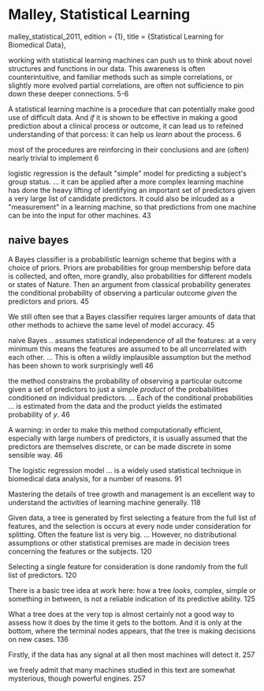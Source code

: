 # Malley, Statistical Learning
malley_statistical_2011,
	edition = {1},
	title = {Statistical Learning for Biomedical Data},

working with statistical learning machines can push us to think about novel structures and functions in our data. This awareness is often counterintuitive, and familiar methods such as simple correlations, or slightly more evolved partial correlations, are often not sufficience to pin down these deeper connections. 5-6

A statistical learning machine is a procedure that can potentially make good use of difficult data. And _if_ it is shown to be effective in making a good prediction about a clinical process or outcome, it can lead us to refeined understanding of that porcess: it can help us _learn_ about the process. 6

most of the procedures are reinforcing in their conclusions and are (often) nearly trivial to implement 6

logistic regression is the default "simple" model for predicting a subject's group status. ... it can be applied after a more complex learning machine has done the heavy lifting of identifying an important set of predictors given a very large list of candidate predictors. It could also be inlcuded as a "measurement" in a learning machine, so that predictions from one machine can be into the input for other machines.  43

## naive bayes

A Bayes classifier is a probabilistic learnign scheme that begins with a choice of priors. Priors are probabilities for group membership before data is collected, and often, more grandly, also probabilities for different models or states of Nature. Then an argument from classical probability generates the conditional probability of observing a particular outcome _given_ the predictors and priors. 45

We still often see that a Bayes classifier requires larger amounts of data that other methods to achieve the same level of model accuracy. 45

naive Bayes .. assumes statistical independence of all the features: at a very minimum this means the features are assumed to be all uncorrelated with each other. ... This is often a wildly implausible assumption but the method has been shown to work surprisingly well 46

the method constrains the probability of observing a particular outcome given a set of predictors to just a simple _product_ of the probabilities conditioned on individual predictors. ... Each of the conditional probabilities  ... is estimated from the data and the product yields the estimated probability of $y$. 46

A warning: in order to make this method computationally efficient, especially with large numbers of predictors, it is usually assumed that the predictors are themselves discrete, or can be made discrete in some sensible way. 46

The logistic regression model ... is a widely used statistical technique in biomedical data analysis, for a number of reasons. 91

Mastering the details of tree growth and management is an excellent way to understand the activities of learning machine generally. 118

Given data, a tree is generated by  first selecting a feature from the full list of features, and the selection is occurs at every node under consideration for splitting. Often the feature list is very big.  ... However, no distributional assumptions or other statistical premises are made in decision trees concerning the features or the subjects. 120

Selecting a single feature for consideration is done randomly from the full list of predictors. 120

There is a basic tree idea at work here: how a tree _looks_, complex, simple or something in between, is not a reliable indication of its predictive ability. 125

What a tree does at the very top is almost certainly not a good way to assess how it does by the time it gets to the bottom. And it is only at the bottom, where the terminal nodes appears, that the tree is making decisions on new cases. 136

Firstly, if the data has any signal at all then most machines will detect it. 257

we freely admit that many machines studied in this text are somewhat mysterious, though powerful engines.  257